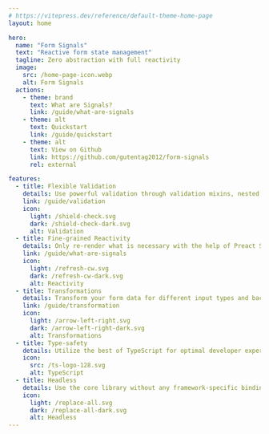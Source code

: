 ```yaml
---
# https://vitepress.dev/reference/default-theme-home-page
layout: home

hero:
  name: "Form Signals"
  text: "Reactive form state management"
  tagline: Zero abstraction with full reactivity
  image:
    src: /home-page-icon.webp
    alt: Form Signals
  actions:
    - theme: brand
      text: What are Signals?
      link: /guide/what-are-signals
    - theme: alt
      text: Quickstart
      link: /guide/quickstart
    - theme: alt
      text: View on Github
      link: https://github.com/gutentag2012/form-signals
      rel: external

features:
  - title: Flexible Validation
    details: Use powerful validation through validation mixins, nested validation and schema adapters.
    link: /guide/validation
    icon:
      light: /shield-check.svg
      dark: /shield-check-dark.svg
      alt: Validation
  - title: Fine-grained Reactivity
    details: Only re-render what is necessary with the help of Preact Signals.
    link: /guide/what-are-signals
    icon:
      light: /refresh-cw.svg
      dark: /refresh-cw-dark.svg
      alt: Reactivity
  - title: Transformations
    details: Transform your form data for different input types and back again.
    link: /guide/transformation
    icon:
      light: /arrow-left-right.svg
      dark: /arrow-left-right-dark.svg
      alt: Transformations
  - title: Type-safety
    details: Utilize the best of TypeScript for optimal developer experience.
    icon:
      src: /ts-logo-128.svg
      alt: TypeScript
  - title: Headless
    details: Use the core library without any framework-specific bindings.
    icon:
      light: /replace-all.svg
      dark: /replace-all-dark.svg
      alt: Headless
---
```

